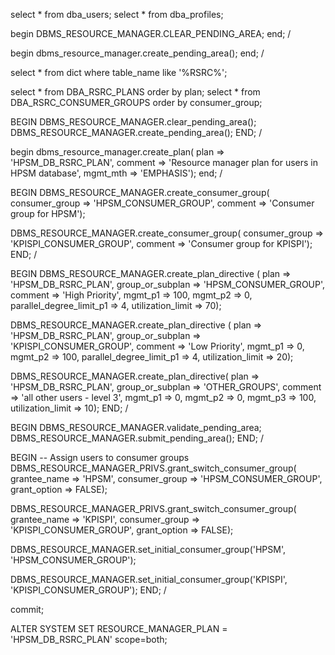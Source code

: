 select * from dba_users;
select * from dba_profiles;

begin
DBMS_RESOURCE_MANAGER.CLEAR_PENDING_AREA;
end;
/

begin
 dbms_resource_manager.create_pending_area();
end;
/

select * from dict where table_name like '%RSRC%';

select * from DBA_RSRC_PLANS order by plan;
select * from DBA_RSRC_CONSUMER_GROUPS order by consumer_group;

BEGIN
  DBMS_RESOURCE_MANAGER.clear_pending_area();
  DBMS_RESOURCE_MANAGER.create_pending_area();
END;
/

begin
 dbms_resource_manager.create_plan(
  plan => 'HPSM_DB_RSRC_PLAN',
  comment => 'Resource manager plan for users in HPSM database',
  mgmt_mth => 'EMPHASIS');
end;
/

BEGIN
  DBMS_RESOURCE_MANAGER.create_consumer_group(
    consumer_group => 'HPSM_CONSUMER_GROUP',
    comment        => 'Consumer group for HPSM');

  DBMS_RESOURCE_MANAGER.create_consumer_group(
    consumer_group => 'KPISPI_CONSUMER_GROUP',
    comment        => 'Consumer group for KPISPI');
END;
/

BEGIN
  DBMS_RESOURCE_MANAGER.create_plan_directive (
    plan                     => 'HPSM_DB_RSRC_PLAN',
    group_or_subplan         => 'HPSM_CONSUMER_GROUP',
    comment                  => 'High Priority',
    mgmt_p1                  => 100,
    mgmt_p2                  => 0,
    parallel_degree_limit_p1 => 4,
    utilization_limit        => 70);

  DBMS_RESOURCE_MANAGER.create_plan_directive (
    plan                     => 'HPSM_DB_RSRC_PLAN',
    group_or_subplan         => 'KPISPI_CONSUMER_GROUP',
    comment                  => 'Low Priority',
    mgmt_p1                  => 0,
    mgmt_p2                  => 100,
    parallel_degree_limit_p1 => 4,
    utilization_limit        => 20);

  DBMS_RESOURCE_MANAGER.create_plan_directive(
    plan                     => 'HPSM_DB_RSRC_PLAN',
    group_or_subplan         => 'OTHER_GROUPS',
    comment                  => 'all other users - level 3',
    mgmt_p1                  => 0,
    mgmt_p2                  => 0,
    mgmt_p3                  => 100,
    utilization_limit        => 10);
END;
/

BEGIN
  DBMS_RESOURCE_MANAGER.validate_pending_area;
  DBMS_RESOURCE_MANAGER.submit_pending_area();
END;
/


BEGIN
  -- Assign users to consumer groups
  DBMS_RESOURCE_MANAGER_PRIVS.grant_switch_consumer_group(
    grantee_name   => 'HPSM',
    consumer_group => 'HPSM_CONSUMER_GROUP',
    grant_option   => FALSE);

  DBMS_RESOURCE_MANAGER_PRIVS.grant_switch_consumer_group(
    grantee_name   => 'KPISPI',
    consumer_group => 'KPISPI_CONSUMER_GROUP',
    grant_option   => FALSE);

  DBMS_RESOURCE_MANAGER.set_initial_consumer_group('HPSM', 'HPSM_CONSUMER_GROUP');

  DBMS_RESOURCE_MANAGER.set_initial_consumer_group('KPISPI', 'KPISPI_CONSUMER_GROUP');
END;
/

commit;

ALTER SYSTEM SET RESOURCE_MANAGER_PLAN = 'HPSM_DB_RSRC_PLAN' scope=both;